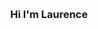
<a id="readme-top"></a>

<br />
<div align="center">
  <h3 align="center">Hi I'm Laurence</h3>
</div>
